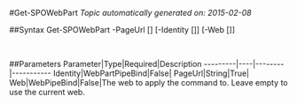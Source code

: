 #Get-SPOWebPart
*Topic automatically generated on: 2015-02-08*


##Syntax
    Get-SPOWebPart -PageUrl [<String>] [-Identity [<WebPartPipeBind>]] [-Web [<WebPipeBind>]]

&nbsp;

##Parameters
Parameter|Type|Required|Description
---------|----|--------|-----------
Identity|WebPartPipeBind|False|
PageUrl|String|True|
Web|WebPipeBind|False|The web to apply the command to. Leave empty to use the current web.
